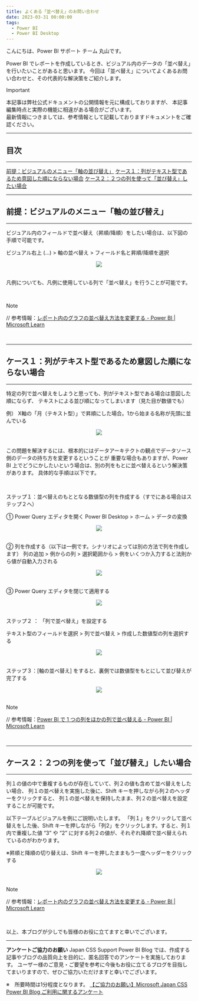 ```yaml
---
title: よくある「並べ替え」のお問い合わせ
date: 2023-03-31 00:00:00 
tags:
  - Power BI
  - Power BI Desktop
---
```



こんにちは、Power BI サポート チーム 丸山です。

Power BI でレポートを作成しているとき、ビジュアル内のデータの「並べ替え」を行いたいことがあると思います。
今回は「並べ替え」についてよくあるお問い合わせと、その代表的な解決策をご紹介します。

<!-- more -->


> [!IMPORTANT]  
> 本記事は弊社公式ドキュメントの公開情報を元に構成しておりますが、
> 本記事編集時点と実際の機能に相違がある場合がございます。  
> 最新情報につきましては、参考情報として記載しておりますドキュメントをご確認ください。

---
## 目次
---
 [前提：ビジュアルのメニュー「軸の並び替え」](#前提：ビジュアルのメニュー「軸の並び替え」)
 [ケース１：列がテキスト型であるため意図した順にならない場合](#ケース１：列がテキスト型であるため意図した順にならない場合)
 [ケース２：２つの列を使って「並び替え」したい場合](#ケース２：２つの列を使って「並び替え」したい場合)

---
## 前提：ビジュアルのメニュー「軸の並び替え」
---
ビジュアル内のフィールドで並べ替え（昇順/降順）をしたい場合は、以下図の手順で可能です。

ビジュアル右上 (…) > 軸の並べ替え > フィールド名と昇順/降順を選択
<div align="center">
<img src="1.png">
</div>

</br>

凡例についても、凡例に使用している列で「並べ替え」を行うことが可能です。

</br>

> [!NOTE]
> // 参考情報：[レポート内のグラフの並べ替え方法を変更する - Power BI | Microsoft Learn](https://learn.microsoft.com/ja-jp/power-bi/consumer/end-user-change-sort)

</br>

---
## ケース１：列がテキスト型であるため意図した順にならない場合
---

特定の列で並べ替えをしようと思っても、列がテキスト型である場合は意図した順にならず、
テキストによる並び順になってしまいます（見た目が数値でも）

例） X軸の「月（テキスト型）」で昇順にした場合。1から始まる名称が先頭に並んでいる
<div align="center">
<img src="2.png">
</div>
 
</br>

この問題を解決するには、根本的にはデータアーキテクトの観点でデータソース側のデータの持ち方を変更するということが
重要な場合もありますが、Power BI 上でどうにかしたいという場合は、別の列をもとに並べ替えるという解決策があります。
具体的な手順は以下です。

</br>

ステップ１：並べ替えのもととなる数値型の列を作成する（すでにある場合はステップ２へ）

① Power Query エディタを開く
Power BI Desktop > ホーム > データの変換
<div align="center">
<img src="3.png">
</div>

</br>

② 列を作成する（以下は一例です。シナリオによっては別の方法で列を作成します）
列の追加 > 例からの列 > 選択範囲から > 例をいくつか入力すると法則から値が自動入力される
<div align="center">
<img src="4.png">
</div>

</br>

③ Power Query エディタを閉じて適用する
<div align="center">
<img src="5.png">
</div>

</br>

ステップ２ ： 「列で並べ替え」を設定する

テキスト型のフィールドを選択 > 列で並べ替え > 作成した数値型の列を選択する
<div align="center">
<img src="6.png">
</div>

</br>

ステップ３：[軸の並べ替え] をすると、裏側では数値型をもとにして並び替えが完了する

<div align="center">
<img src="7.png">
</div>

</br>

> [!NOTE]
> // 参考情報：[Power BI で 1 つの列をほかの列で並べ替える - Power BI | Microsoft Learn](https://learn.microsoft.com/ja-jp/power-bi/create-reports/desktop-sort-by-column?tabs=powerbi-desktop)

</br>

---
## ケース２：２つの列を使って「並び替え」したい場合
---

列１の値の中で重複するものが存在していて、列２の値も含めて並べ替えをしたい場合、
列１の並べ替えを実施した後に、Shift キーを押しながら列２のヘッダーをクリックすると、
列１の並べ替えを保持したまま、列２の並べ替えを設定することが可能です。

以下テーブルビジュアルを例にご説明いたします。
「列１」をクリックして並べ替えをした後、Shift キーを押しながら「列2」をクリックします。すると、列１内で重複した値 “3” や “2” に対する列２の値が、それぞれ降順で並べ替えられているのがわかります。

※昇順と降順の切り替えは、Shift キーを押したままもう一度ヘッダーをクリックする
<div align="center">
<img src="8.png">
</div>

</br>

> [!NOTE]
> // 参考情報：[レポート内のグラフの並べ替え方法を変更する - Power BI | Microsoft Learn](https://learn.microsoft.com/ja-jp/power-bi/consumer/end-user-change-sort)

</br>

以上、本ブログが少しでも皆様のお役に立てますと幸いでございます。

---

**アンケートご協力のお願い**
Japan CSS Support Power BI Blog では、作成する記事やブログの品質向上を目的に、匿名回答でのアンケートを実施しております。
ユーザー様のご意見・ご要望を参考に今後もお役に立てるブログを目指してまいりますので、ぜひご協力いただけますと幸いでございます。 

※　所要時間は1分程度となります。
[【ご協力のお願い】Microsoft Japan CSS Power BI Blog ご利用に関するアンケート](https://jpbap-sqlbi.github.io/blog/powerbi/pbi_blogsurvey2022/)